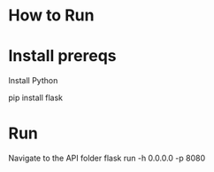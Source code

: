 # How to Run

# Install prereqs

Install Python

pip install flask

# Run

Navigate to the API folder
flask run -h 0.0.0.0 -p 8080
